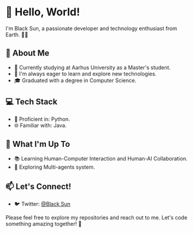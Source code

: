 # 👋 Hello, World!

I'm Black Sun, a passionate developer and technology enthusiast from Earth. 👨‍💻

## 🚀 About Me

- 💼 Currently studying at Aarhus University as a Master's student.
- 🌱 I'm always eager to learn and explore new technologies.
- 🎓 Graduated with a degree in Computer Science.

## 💻 Tech Stack

- 🚀 Proficient in: Python.
- 🌐 Familiar with: Java.

## 🌟 What I'm Up To

- 📚 Learning Human-Computer Interaction and Human-AI Collaboration.
- 🤔 Exploring Multi-agents system.

## 📫 Let's Connect!

- 🐦 Twitter: [@Black Sun](https://twitter.com/chengdong_23101)
<!--
- 📷 Instagram: [@YourInstagramHandle](https://www.instagram.com/YourInstagramHandle/)
- 💼 LinkedIn: [Your LinkedIn Profile](https://www.linkedin.com/in/yourlinkedinprofile/)
- 🌐 Website: [Your Personal Website](https://www.yourwebsite.com)
-->

Please feel free to explore my repositories and reach out to me. Let's code something amazing together! 🚀

<!--
![GitHub账户信息统计](https://github-stats.ubrong.com/api?username=BlackThompson&show_icons=true&theme=tokyonight) 

![GitHub账户最常用语言](https://github-stats.ubrong.com/api/top-langs/?username=BlackThompson&layout=compact&theme=tokyonight) 
-->

<!--
**BlackThompson/BlackThompson** is a ✨ _special_ ✨ repository because its `README.md` (this file) appears on your GitHub profile.

Here are some ideas to get you started:

- 🔭 I’m currently working on ...
- 🌱 I’m currently learning ...
- 👯 I’m looking to collaborate on ...
- 🤔 I’m looking for help with ...
- 💬 Ask me about ...
- 📫 How to reach me: ...
- 😄 Pronouns: ...
- ⚡ Fun fact: ...
-->
